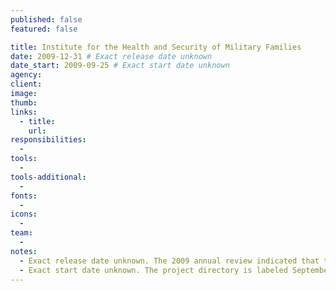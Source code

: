 ```yaml
---
published: false
featured: false

title: Institute for the Health and Security of Military Families
date: 2009-12-31 # Exact release date unknown
date_start: 2009-09-25 # Exact start date unknown
agency:
client:
image:
thumb:
links:
  - title:
    url:
responsibilities:
  -
tools:
  -
tools-additional:
  -
fonts:
  -
icons:
  -
team:
  -
notes:
  - Exact release date unknown. The 2009 annual review indicated that the site was finished.
  - Exact start date unknown. The project directory is labeled September 2009, and it contains files as old as September 25. The first design file is from October 28.
---
```

